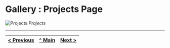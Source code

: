 # Gallery : Projects Page

![Projects](../images/gallery/3.png)
_Projects_

---
[< Previous](g2.md) | [^ Main](../../../../) | [Next >](g4.md)
:--- | :---: | ---: 